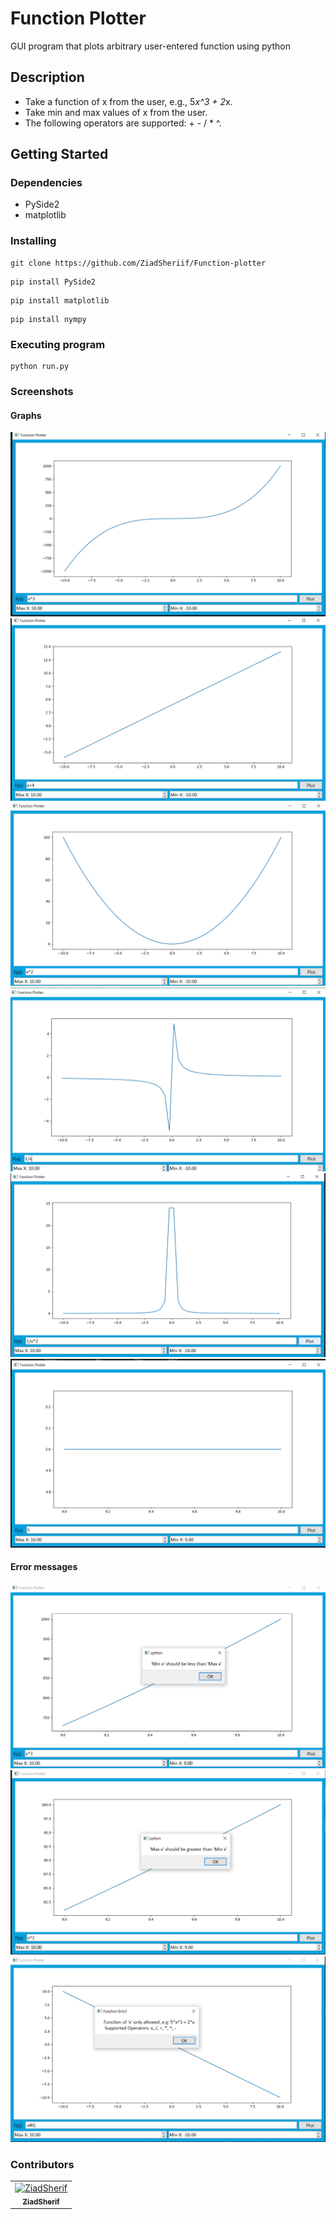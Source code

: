  # Function  Plotter

GUI program that plots arbitrary user-entered function using python

## Description
* Take a function of x from the user, e.g., 5*x^3 + 2*x. 
* Take min and max values of x from the user. 
* The following operators are supported: + - / * ^.

## Getting Started

### Dependencies

* PySide2
* matplotlib

### Installing

```
git clone https://github.com/ZiadSheriif/Function-plotter 
```

```
pip install PySide2
```

```
pip install matplotlib
```

```
pip install nympy
```

### Executing program

```
python run.py
```
### Screenshots

#### Graphs

![graph1](/images/Screenshot1.png)
![graph2](/images/Screenshot2.png)
![graph3](images/Screenshot3.png)
![graph4](images/Screenshot4.png)
![graph5](images/Screenshot5.png)
![graph6](images/Screenshot6.png)


#### Error messages
![MinX](images/Screenshot7.png)
![MaxX](images/Screenshot8.png)
![Function](images/Screenshot9.png)

### Contributors
<table>
<tr>
<td align="center">
<a href="https://github.com/ZiadSheriif" target="_black">
<img src="https://avatars.githubusercontent.com/u/78238570?s=400&u=1f78e959d28bd83d089c054631369723f9309b20&v=4" width="150px;" alt="ZiadSherif"/><br /><sub><b>ZiadSherif</b></sub></a><br />
</td>
</tr>
 </table>